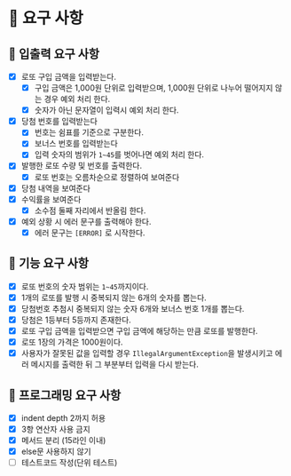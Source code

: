 # 📃 요구 사항
## 👀 입출력 요구 사항
- [x] 로또 구입 금액을 입력받는다.
  - [x] 구입 금액은 1,000원 단위로 입력받으며, 1,000원 단위로 나누어 떨어지지 않는 경우 예외 처리 한다.
  - [x] 숫자가 아닌 문자열이 입력시 예외 처리 한다.
- [x] 당첨 번호를 입력받는다
  - [x] 번호는 쉼표를 기준으로 구분한다.
  - [x] 보너스 번호를 입력받는다
  - [x] 입력 숫자의 범위가 `1~45`를 벗어나면 예외 처리 한다.
- [x] 발행한 로또 수량 및 번호를 출력한다.
  - [x] 로또 번호는 오름차순으로 정렬하여 보여준다
- [x] 당첨 내역을 보여준다
- [x] 수익률을 보여준다
  - [x] 소수점 둘째 자리에서 반올림 한다.
- [x] 예외 상황 시 에러 문구를 출력해야 한다.
  - [x] 에러 문구는 `[ERROR]` 로 시작한다.
## 👀 기능 요구 사항
- [x] 로또 번호의 숫자 범위는 `1~45`까지이다.
- [x] 1개의 로또를 발행 시 중복되지 않는 6개의 숫자를 뽑는다.
- [x] 당첨번호 추첨시 중복되지 않는 숫자 6개와 보너스 번호 1개를 뽑는다.
- [x] 당첨은 1등부터 5등까지 존재한다.
- [x] 로또 구입 금액을 입력받으면 구입 금액에 해당하는 만큼 로또를 발행한다.
- [x] 로또 1장의 가격은 1000원이다.
- [x] 사용자가 잘못된 값을 입력할 경우 `IllegalArgumentException`을 발생시키고 에러 메시지를 출력한 뒤 그 부분부터 입력을 다시 받는다.

## 👀 프로그래밍 요구 사항
- [x] indent depth 2까지 허용
- [x] 3항 연산자 사용 금지
- [x] 메서드 분리 (15라인 이내)
- [x] else문 사용하지 않기
- [ ] 테스트코드 작성(단위 테스트)
